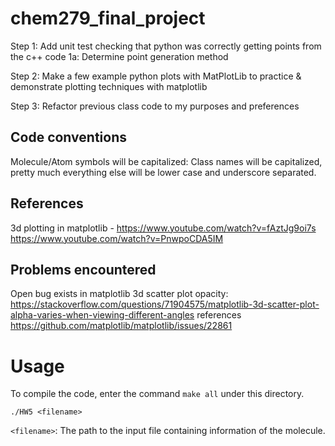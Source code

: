 # chem279_final_project

Step 1:
Add unit test checking that python was correctly getting points from the c++ code
    1a: Determine point generation method

Step 2: 
Make a few example python plots with MatPlotLib to practice & demonstrate plotting techniques with matplotlib

Step 3:
Refactor previous class code to my purposes and preferences

## Code conventions
Molecule/Atom symbols will be capitalized: Class names will be capitalized, pretty much everything else will be lower case and underscore separated.

## References
3d plotting in matplotlib -
https://www.youtube.com/watch?v=fAztJg9oi7s
https://www.youtube.com/watch?v=PnwpoCDA5IM

## Problems encountered

Open bug exists in matplotlib 3d scatter plot opacity:
https://stackoverflow.com/questions/71904575/matplotlib-3d-scatter-plot-alpha-varies-when-viewing-different-angles
references https://github.com/matplotlib/matplotlib/issues/22861

# Usage
To compile the code, enter the command `make all` under this directory.

```
./HW5 <filename>
```
`<filename>`: The path to the input file containing information of the molecule.

